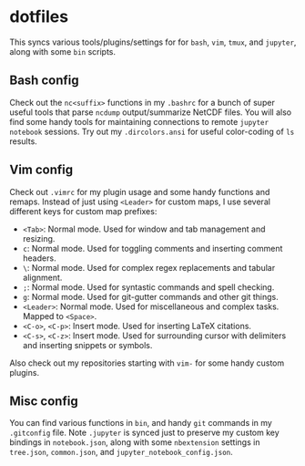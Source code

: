 # dotfiles
This syncs various tools/plugins/settings for for `bash`, `vim`, `tmux`, and `jupyter`, along with some `bin` scripts.

## Bash config
Check out the `nc<suffix>` functions in my `.bashrc` for a bunch of super useful tools that parse `ncdump` output/summarize NetCDF files. You will also find some handy tools for maintaining connections to remote `jupyter notebook` sessions.
Try out my `.dircolors.ansi` for useful color-coding of `ls` results. 

## Vim config
Check out `.vimrc` for my plugin usage and some handy functions and remaps. Instead of
just using `<Leader>` for custom maps, I use several different keys for custom
map prefixes:

* `<Tab>`: Normal mode. Used for window and tab management and resizing.
* `c`: Normal mode. Used for toggling comments and inserting comment headers.
* `\`: Normal mode. Used for complex regex replacements and tabular alignment.
* `;`: Normal mode. Used for syntastic commands and spell checking.
* `g`: Normal mode. Used for git-gutter commands and other git things.
* `<Leader>`: Normal mode. Used for miscellaneous and complex tasks. Mapped to `<Space>`.
* `<C-o>`, `<C-p>`: Insert mode. Used for inserting LaTeX citations.
* `<C-s>`, `<C-z>`: Insert mode. Used for surrounding cursor with delimiters and inserting snippets or symbols.

Also check out my repositories starting with `vim-` for some handy custom plugins.

## Misc config
You can find various functions in `bin`,
and handy `git` commands in my `.gitconfig` file.
Note `.jupyter` is synced just to preserve my custom key bindings in `notebook.json`, along with some `nbextension` settings in `tree.json`, `common.json`, and `jupyter_notebook_config.json`.
<!-- The `custom` folder contains custom javascript and CSS files controlled by `jupyterthemes`.  -->

